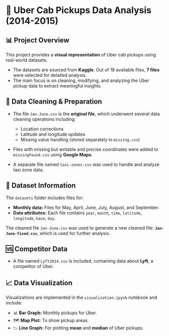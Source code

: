 # 🚖 Uber Cab Pickups Data Analysis (2014-2015)

## 📊 Project Overview

This project provides a **visual representation** of Uber cab pickups using real-world datasets.

* The datasets are sourced from **Kaggle**. Out of 18 available files, **7 files** were selected for detailed analysis.
* The main focus is on cleaning, modifying, and analyzing the Uber pickup data to extract meaningful insights.

## 🧹 Data Cleaning & Preparation

* The file `Jan-June.csv` is the **original file**, which underwent several data cleaning operations including:

  * Location corrections
  * Latitude and longitude updates
  * Missing value handling (stored separately in `missing.csv`)
* Files with missing but writable and precise coordinates were added to `missingFound.csv` using **Google Maps**.
* A separate file named `taxi-zones.csv` was used to handle and analyze taxi zone data.

## 📁 Dataset Information

The `datasets` folder includes files for:

* **Monthly data:** Files for May, April, June, July, August, and September.
* **Data attributes:** Each file contains `year`, `month`, `time`, `latitude`, `longitude`, `base`, `day`.

The cleaned file `Jan-June.csv` was used to generate a new cleaned file: **`Jan-June-fixed.csv`**, which is used for further analysis.

## 🆚 Competitor Data

* A file named `Lyft2014.csv` is included, containing data about **Lyft**, a competitor of Uber.

## 📈 Data Visualization

Visualizations are implemented in the `visualization.ipynb` notebook and include:

* 📊 **Bar Graph:** Monthly pickups for Uber.
* 🗺️ **Map Plot:** To show pickup areas.
* 📉 **Line Graph:** For plotting **mean** and **median** of Uber pickups.


